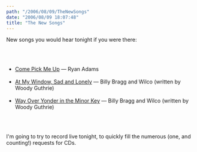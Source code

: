 ```yaml
---
path: "/2006/08/09/TheNewSongs" 
date: "2006/08/09 18:07:48" 
title: "The New Songs" 
---
```

<p>New songs you would hear tonight if you were there:</p><br><ul><br><li><a href="http://lyricwiki.org/Ryan_Adams:Come_Pick_Me_Up">Come Pick Me Up</a> &#8212; Ryan Adams</li><br><li><a href="http://www.lyricstime.com/wilco-at-my-window-sad-and-lonely-lyrics.html">At My Window, Sad and Lonely</a> &#8212; Billy Bragg and Wilco (written by Woody Guthrie)</li><br><li><a href="http://lyricwiki.org/Billy_Bragg:Way_Over_Yonder">Way Over Yonder in the Minor Key</a> &#8212; Billy Bragg and Wilco (written by Woody Guthrie)</li><br></ul><br><p>I'm going to try to record live tonight, to quickly fill the numerous (one, and counting!) requests for CDs.</p>